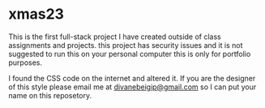 # xmas23
This is the first full-stack project I have created outside of class assignments and projects. this project has security issues and it is not suggested to run this on your personal computer this is only for portfolio purposes.


I found the CSS code on the internet and altered it. If you are the designer of this style please email me at divanebeigip@gmail.com so I can put your name on this reposetory.
